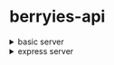 # berryies-api

<details>
<summary>
basic server
</summary>

- [basic server →](./basic/basic.server.js)

```javascript
import http from "http";

const host = "127.0.0.1";
const port = 8000;

const server = http.createServer((req, res) => {
  res.statusCode = 200;
  res.setHeader("Content-type", "text-plain");
  res.end("Привет, Мир!");
});

server.listen(port, host, () => {
  console.log(`Сервер запущен на ${host}: ${port}`);
});
```

</details>

<details>
<summary>
express server
</summary>

- [express server →](./express/express.server.js)

```javascript
import express from "express";

const port = 8000;
const app = express();

app.get("/hello", (req, res) => {
  res.send("Привет, Express!");
});

app.listen(port, () => {
  console.log(`Сервер запущен на http://localhost:${port}`);
});
```

</details>
